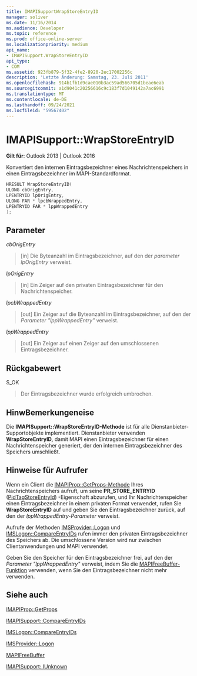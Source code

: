 ```yaml
---
title: IMAPISupportWrapStoreEntryID
manager: soliver
ms.date: 11/16/2014
ms.audience: Developer
ms.topic: reference
ms.prod: office-online-server
ms.localizationpriority: medium
api_name:
- IMAPISupport.WrapStoreEntryID
api_type:
- COM
ms.assetid: 923fb879-5f32-4fe2-8920-2ec17002256c
description: 'Letzte Änderung: Samstag, 23. Juli 2011'
ms.openlocfilehash: 914b1fb1d9cae010b3ac59ad566705d1beae6eab
ms.sourcegitcommit: a1d9041c20256616c9c183f7d1049142a7ac6991
ms.translationtype: MT
ms.contentlocale: de-DE
ms.lasthandoff: 09/24/2021
ms.locfileid: "59567402"
---
```

# <a name="imapisupportwrapstoreentryid"></a>IMAPISupport::WrapStoreEntryID

  
  
**Gilt für**: Outlook 2013 | Outlook 2016 
  
Konvertiert den internen Eintragsbezeichner eines Nachrichtenspeichers in einen Eintragsbezeichner im MAPI-Standardformat.
  
```cpp
HRESULT WrapStoreEntryID(
ULONG cbOrigEntry,
LPENTRYID lpOrigEntry,
ULONG FAR * lpcbWrappedEntry,
LPENTRYID FAR * lppWrappedEntry
);
```

## <a name="parameters"></a>Parameter

 _cbOrigEntry_
  
> [in] Die Byteanzahl im Eintragsbezeichner, auf den der  _parameter lpOrigEntry_ verweist. 
    
 _lpOrigEntry_
  
> [in] Ein Zeiger auf den privaten Eintragsbezeichner für den Nachrichtenspeicher.
    
 _lpcbWrappedEntry_
  
> [out] Ein Zeiger auf die Byteanzahl im Eintragsbezeichner, auf den der  _Parameter "lppWrappedEntry"_ verweist. 
    
 _lppWrappedEntry_
  
> [out] Ein Zeiger auf einen Zeiger auf den umschlossenen Eintragsbezeichner.
    
## <a name="return-value"></a>Rückgabewert

S_OK 
  
> Der Eintragsbezeichner wurde erfolgreich umbrochen.
    
## <a name="remarks"></a>HinwBemerkungeneise

Die **IMAPISupport::WrapStoreEntryID-Methode** ist für alle Dienstanbieter-Supportobjekte implementiert. Dienstanbieter verwenden **WrapStoreEntryID,** damit MAPI einen Eintragsbezeichner für einen Nachrichtenspeicher generiert, der den internen Eintragsbezeichner des Speichers umschließt. 
  
## <a name="notes-to-callers"></a>Hinweise für Aufrufer

Wenn ein Client die [IMAPIProp::GetProps-Methode](imapiprop-getprops.md) Ihres Nachrichtenspeichers aufruft, um seine **PR_STORE_ENTRYID** ([PidTagStoreEntryId](pidtagstoreentryid-canonical-property.md)) -Eigenschaft abzurufen, und Ihr Nachrichtenspeicher einen Eintragsbezeichner in einem privaten Format verwendet, rufen Sie **WrapStoreEntryID** auf und geben Sie den Eintragsbezeichner zurück, auf den der  _lppWrappedEntry-Parameter_ verweist. 
  
Aufrufe der Methoden [IMSProvider::Logon](imsprovider-logon.md) und [IMSLogon::CompareEntryIDs](imslogon-compareentryids.md) rufen immer den privaten Eintragsbezeichner des Speichers ab. Die umschlossene Version wird nur zwischen Clientanwendungen und MAPI verwendet. 
  
Geben Sie den Speicher für den Eintragsbezeichner frei, auf den der  _Parameter "lppWrappedEntry"_ verweist, indem Sie die [MAPIFreeBuffer-Funktion](mapifreebuffer.md) verwenden, wenn Sie den Eintragsbezeichner nicht mehr verwenden. 
  
## <a name="see-also"></a>Siehe auch



[IMAPIProp::GetProps](imapiprop-getprops.md)
  
[IMAPISupport::CompareEntryIDs](imapisupport-compareentryids.md)
  
[IMSLogon::CompareEntryIDs](imslogon-compareentryids.md)
  
[IMSProvider::Logon](imsprovider-logon.md)
  
[MAPIFreeBuffer](mapifreebuffer.md)
  
[IMAPISupport: IUnknown](imapisupportiunknown.md)

